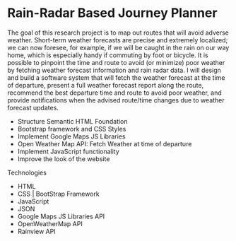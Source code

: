 # Rain-Radar Based Journey Planner
The goal of this research project is to map out routes that will avoid adverse weather. Short-term weather forecasts are precise and extremely localized; we can now foresee, for example, if we will be caught in the rain on our way home, which is especially handy if commuting by foot or bicycle. It is possible to pinpoint the time and route to avoid (or minimize) poor weather by fetching weather forecast information and rain radar data. I will design and build a software system that will fetch the weather forecast at the time of departure, present a full weather forecast report along the route, recommend the best departure time and route to avoid poor weather, and provide notifications when the advised route/time changes due to weather forecast updates.

- Structure Semantic HTML Foundation
- Bootstrap framework and CSS Styles 
- Implement Google Maps JS Libraries
- Open Weather Map API: Fetch Weather at time of departure
- Implement JavaScript functionality
- Improve the look of the website


Technologies
- HTML
- CSS | BootStrap Framework
- JavaScript
- JSON
- Google Maps JS Libraries API
- OpenWeatherMap API
- Rainview API
